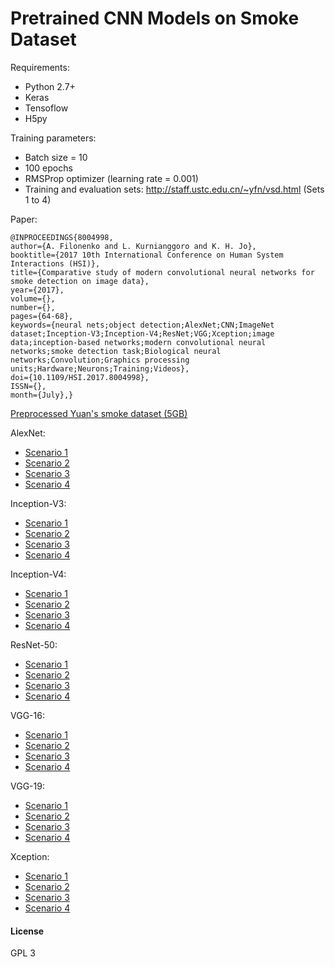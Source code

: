 # Pretrained CNN Models on Smoke Dataset
Requirements:
- Python 2.7+
- Keras
- Tensoflow
- H5py

Training parameters:
- Batch size = 10
- 100 epochs
- RMSProp optimizer (learning rate = 0.001)
- Training and evaluation sets: http://staff.ustc.edu.cn/~yfn/vsd.html (Sets 1 to 4)

Paper:
```
@INPROCEEDINGS{8004998, 
author={A. Filonenko and L. Kurnianggoro and K. H. Jo}, 
booktitle={2017 10th International Conference on Human System Interactions (HSI)}, 
title={Comparative study of modern convolutional neural networks for smoke detection on image data}, 
year={2017}, 
volume={}, 
number={}, 
pages={64-68}, 
keywords={neural nets;object detection;AlexNet;CNN;ImageNet dataset;Inception-V3;Inception-V4;ResNet;VGG;Xception;image data;inception-based networks;modern convolutional neural networks;smoke detection task;Biological neural networks;Convolution;Graphics processing units;Hardware;Neurons;Training;Videos}, 
doi={10.1109/HSI.2017.8004998}, 
ISSN={}, 
month={July},}
```


[Preprocessed Yuan's smoke dataset (5GB)](https://1drv.ms/u/s!AlNvDViF-5qmh_Q0jEUCcqG5zhM12A)


AlexNet:
- [Scenario 1](https://1drv.ms/u/s!AlNvDViF-5qmh_QYr3bgq9runmVbrQ)
- [Scenario 2](https://1drv.ms/u/s!AlNvDViF-5qmh_QZsX12E3m1MYwgkA)
- [Scenario 3](https://1drv.ms/u/s!AlNvDViF-5qmh_QaZuDlf9KqUcBX8A)
- [Scenario 4](https://1drv.ms/u/s!AlNvDViF-5qmh_QbZVHzU02O4iHyiw)

Inception-V3:
- [Scenario 1](https://1drv.ms/u/s!AlNvDViF-5qmh_Qdo7BSGgBKip5Zfg)
- [Scenario 2](https://1drv.ms/u/s!AlNvDViF-5qmh_Qe1Mszc4FXnZHdFQ)
- [Scenario 3](https://1drv.ms/u/s!AlNvDViF-5qmh_QfnSos_AeBNLbFFA)
- [Scenario 4](https://1drv.ms/u/s!AlNvDViF-5qmh_QcfRz5Qp5XT0jxTw)

Inception-V4:
- [Scenario 1](https://1drv.ms/u/s!AlNvDViF-5qmh_QtytP_10ThEBzbLQ)
- [Scenario 2](https://1drv.ms/u/s!AlNvDViF-5qmh_Qub9w5-3G5mKv0kQ)
- [Scenario 3](https://1drv.ms/u/s!AlNvDViF-5qmh_Qw1WIRbtJ0FOGQ9g)
- [Scenario 4](https://1drv.ms/u/s!AlNvDViF-5qmh_QvjEHVJQubaASvJQ)

ResNet-50:
- [Scenario 1](https://1drv.ms/u/s!AlNvDViF-5qmh_Qz7pDCXpEWG0fAlQ)
- [Scenario 2](https://1drv.ms/u/s!AlNvDViF-5qmh_Qy9XZjBV1Cm1xJtg)
- [Scenario 3](https://1drv.ms/u/s!AlNvDViF-5qmh_Qx1o5M3PBEKVqRgg)
- [Scenario 4](https://1drv.ms/u/s!AlNvDViF-5qmh_QgSI76RBS_9QZWCw)

VGG-16:
- [Scenario 1](https://1drv.ms/u/s!AlNvDViF-5qmh_QiktoL0imls_jlow)
- [Scenario 2](https://1drv.ms/u/s!AlNvDViF-5qmh_Qh6KaP9U8yUfpfog)
- [Scenario 3](https://1drv.ms/u/s!AlNvDViF-5qmh_QjTpJOwcL_TYy3tg)
- [Scenario 4](https://1drv.ms/u/s!AlNvDViF-5qmh_Qki35RS1pJHTC3NA)

VGG-19:
- [Scenario 1](https://1drv.ms/u/s!AlNvDViF-5qmh_Qki35RS1pJHTC3NA)
- [Scenario 2](https://1drv.ms/u/s!AlNvDViF-5qmh_Qm6GNtRZ3QUZfF7g)
- [Scenario 3](https://1drv.ms/u/s!AlNvDViF-5qmh_QoqM7GhkJbpHsnIQ)
- [Scenario 4](https://1drv.ms/u/s!AlNvDViF-5qmh_Qrrgri7poNVIUnIA)

Xception:
- [Scenario 1](https://1drv.ms/u/s!AlNvDViF-5qmh_Qnlyl0201CaNlKgg)
- [Scenario 2](https://1drv.ms/u/s!AlNvDViF-5qmh_QqJ2kc2TfQaiHdUA)
- [Scenario 3](https://1drv.ms/u/s!AlNvDViF-5qmh_QpPqU8sMnS8dUpOA)
- [Scenario 4](https://1drv.ms/u/s!AlNvDViF-5qmh_Qs9kQ5uaTATwWD9w)

#### License
GPL 3

